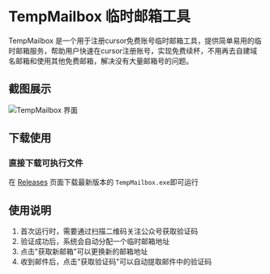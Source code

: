# TempMailbox 临时邮箱工具

TempMailbox 是一个用于注册cursor免费账号临时邮箱工具，提供简单易用的临时邮箱服务，帮助用户快速在cursor注册账号，实现免费续杯，不用再去自建域名邮箱和使用其他免费邮箱，解决没有大量邮箱号的问题。

## 截图展示

![TempMailbox 界面](screenshots/screenshot.png)

## 下载使用

### 直接下载可执行文件

在 [Releases](https://github.com/FFMSR/TempMailbox/releases) 页面下载最新版本的 `TempMailbox.exe`即可运行

## 使用说明

1. 首次运行时，需要通过扫描二维码关注公众号获取验证码
2. 验证成功后，系统会自动分配一个临时邮箱地址
3. 点击"获取新邮箱"可以更换新的邮箱地址
4. 收到邮件后，点击"获取验证码"可以自动提取邮件中的验证码
